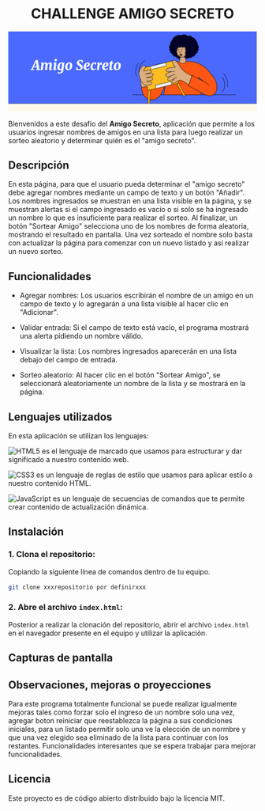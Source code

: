 <h1 align="center"> CHALLENGE AMIGO SECRETO </h1>

![Imagen challenge Alura Latam](https://github.com/RaRamos2025/amigo-secreto/blob/main/assets/Challenge.png)

Bienvenidos a este desafío del **Amigo Secreto**, aplicación que permite a los usuarios ingresar nombres de amigos en una lista para luego realizar un sorteo aleatorio y determinar quién es el "amigo secreto".

## Descripción

En esta página, para que el usuario pueda determinar el "amigo secreto" debe agregar nombres mediante un campo de texto y un botón "Añadir". Los nombres ingresados se muestran en una lista visible en la página, y se muestran alertas si el campo ingresado es vacío o si solo se ha ingresado un nombre lo que es insuficiente para realizar el sorteo. Al finalizar, un botón "Sortear Amigo" selecciona uno de los nombres de forma aleatoria, mostrando el resultado en pantalla.
Una vez sorteado el nombre solo basta con actualizar la página para comenzar con un nuevo listado y así realizar un nuevo sorteo.

## Funcionalidades

- Agregar nombres: Los usuarios escribirán el nombre de un amigo en un campo de texto y lo agregarán a una lista visible al hacer clic en "Adicionar".

- Validar entrada: Si el campo de texto está vacío, el programa mostrará una alerta pidiendo un nombre válido.

- Visualizar la lista: Los nombres ingresados aparecerán en una lista debajo del campo de entrada.

- Sorteo aleatorio: Al hacer clic en el botón "Sortear Amigo", se seleccionará aleatoriamente un nombre de la lista y se mostrará en la página.

## Lenguajes utilizados

En esta aplicación se utilizan los lenguajes:

![HTML5](https://img.shields.io/badge/html5-%23E34F26.svg?style=for-the-badge&logo=html5&logoColor=white) es el lenguaje de marcado que usamos para estructurar y dar significado a nuestro contenido web.

![CSS3](https://img.shields.io/badge/css3-%231572B6.svg?style=for-the-badge&logo=css3&logoColor=white) es un lenguaje de reglas de estilo que usamos para aplicar estilo a nuestro contenido HTML.

![JavaScript](https://img.shields.io/badge/javascript-%23323330.svg?style=for-the-badge&logo=javascript&logoColor=%23F7DF1E) es un lenguaje de secuencias de comandos que te permite crear contenido de actualización dinámica.

## Instalación

### 1. Clona el repositorio:
Copiando la siguiente línea de comandos dentro de tu equipo.
```bash
git clone xxxrepositorio por definirxxx
```

### 2. Abre el archivo `index.html`:
Posterior a realizar la clonación del repositorio, abrir el archivo `index.html` en el navegador presente en el equipo y utilizar la aplicación.

## Capturas de pantalla

## Observaciones, mejoras o proyecciones
Para este programa totalmente funcional se puede realizar igualmente mejoras tales como forzar solo el ingreso de un nombre solo una vez, agregar boton reiniciar que reestablezca la página a sus condiciones iniciales, para un listado permitir solo una ve la elección de un normbre y que una vez elegido sea eliminado de la lista para continuar con los restantes.
Funcionalidades interesantes que se espera trabajar para mejorar funcionalidades.

## Licencia

Este proyecto es de código abierto distribuido bajo la licencia MIT.
